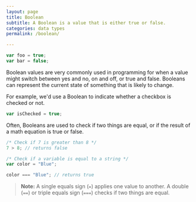 ```yaml
---
layout: page
title: Boolean
subtitle: A Boolean is a value that is either true or false.
categories: data types
permalink: /boolean/

---
```


```js
var foo = true;
var bar = false;
```

Boolean values are very commonly used in programming for when a value might switch between yes and no, on and off, or true and false. Booleans can represent the current state of something that is likely to change.

For example, we'd use a Boolean to indicate whether a checkbox is checked or not.

```js
var isChecked = true;
```

Often, Booleans are used to check if two things are equal, or if the result of a math equation is true or false.

```js
/* Check if 7 is greater than 8 */
7 > 8; // returns false

/* Check if a variable is equal to a string */
var color = "Blue";

color === "Blue"; // returns true
```

> **Note:** A single equals sign (`=`) applies one value to another. A double (`==`) or triple equals sign (`===`) checks if two things are equal.
